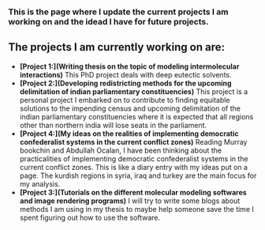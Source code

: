 ### This is the page where I update the current projects I am working on and the idead I have for future projects.
## The projects I am currently working on are:
- **[Project 1:](Writing thesis on the topic of modeling intermolecular interactions)** This PhD project deals with deep eutectic solvents.
- **[Project 2:](Developing redistricting methods for the upcoming delimitation of indian parliamentary constituencies)** This project is a personal project I embarked on to contribute to finding equitable solutions to the impending census and upcoming delimitation of the indian parliamentary constituencies where it is expected that all regions other than northern india will lose seats in the parliament.
- **[Project 4:](My ideas on the realities of implementing democratic confederalist systems in the current conflict zones)** Reading Murray bookchin and Abdullah Ocalan, I have been thinking about the practicalities of implementing democratic confederalist systems in the current conflict zones. This is like a diary entry with my ideas put on a page. The kurdish regions in syria, iraq and turkey are the main focus for my analysis.
- **[Project 3:](Tutorials on the different molecular modeling softwares and image rendering programs)** I will try to write some blogs about methods I am using in my thesis to maybe help someone save the time I spent figuring out how to use the software.